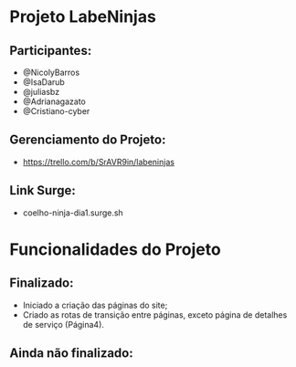 # Projeto LabeNinjas

## Participantes:

- @NicolyBarros
- @IsaDarub
- @juliasbz
- @Adrianagazato
- @Cristiano-cyber

## Gerenciamento do Projeto:

- https://trello.com/b/SrAVR9in/labeninjas

## Link Surge:

- coelho-ninja-dia1.surge.sh

 # Funcionalidades do Projeto

## Finalizado:
- Iniciado a criação das páginas do site;
- Criado as rotas de transição entre páginas, exceto página de detalhes de serviço (Página4).

## Ainda não finalizado:


